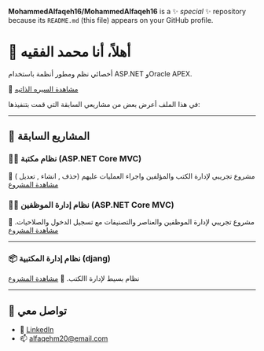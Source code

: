 


**MohammedAlfaqeh16/MohammedAlfaqeh16** is a ✨ _special_ ✨ repository because its `README.md` (this file) appears on your GitHub profile.

# 👋 أهلاً، أنا محمد الفقيه

أخصائي نظم ومطور أنظمة باستخدام ASP.NET وOracle APEX. 

🔗 [مشاهدة السيره الذاتيه](https://github.com/MohammedAlfaqeh16/resume/blob/7ef83a072dc3254e4bd1ec49cad94f841329852f/cv%20Arabic.pdf)

في هذا الملف أعرض بعض من مشاريعي السابقة التي قمت بتنفيذها:

---

## 💼 المشاريع السابقة





### 🧑‍💼 نظام مكتبة (ASP.NET Core MVC)
مشروع تجريبي لإدارة الكتب والمؤلفين واجراء العمليات عليهم (حذف , انشاء , تعديل )
🔗 [مشاهدة المشروع](https://github.com/MohammedAlfaqeh16/Bookstore.git)

### 🧑‍💼 نظام إدارة الموظفين (ASP.NET Core MVC)
مشروع تجريبي لإدارة الموظفين والعناصر والتصنيفات مع تسجيل الدخول والصلاحيات.
🔗 [مشاهدة المشروع](https://github.com/MohammedAlfaqeh16/employee-management-system.git)

---

### 📦 نظام إدارة المكتبية (djang)
نظام بسيط لإدارة االكتب.
🔗 [مشاهدة المشروع](https://github.com/MohammedAlfaqeh16/mm)

---

## 📧 تواصل معي
- 💼 [LinkedIn](https://linkedin.com/in/yourname)
- 📫 alfaqehm20@email.com
